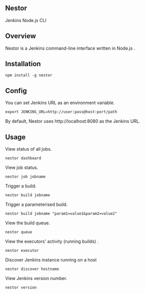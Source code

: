 Nestor
------

Jenkins Node.js CLI

Overview
--------

Nestor is a Jenkins command-line interface written in Node.js .

Installation
------------

    npm install -g nestor

Config
------

You can set Jenkins URL as an environment variable.

    export JENKINS_URL=http://user:pass@host:port/path

By default, Nestor uses http://localhost:8080 as the Jenkins URL.

Usage
-----

View status of all jobs.

    nestor dashboard

View job status.

    nestor job jobname

Trigger a build.

    nestor build jobname

Trigger a parameterised build.

    nestor build jobname "param1=value1&param2=value2"

View the build queue.

    nestor queue

View the executors' activity (running builds) .

    nestor executor
    
Discover Jenkins instance running on a host

    nestor discover hostname

View Jenkins version number.

    nestor version
    